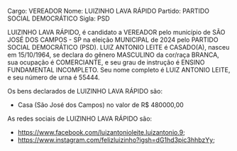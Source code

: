 Cargo: VEREADOR
Nome: LUIZINHO LAVA RÁPIDO
Partido: PARTIDO SOCIAL DEMOCRÁTICO
Sigla: PSD

LUIZINHO LAVA RÁPIDO, é candidato a VEREADOR pelo município de SÃO JOSÉ DOS CAMPOS - SP na eleição MUNICIPAL de 2024 pelo PARTIDO SOCIAL DEMOCRÁTICO (PSD).
LUIZ ANTONIO LEITE é CASADO(A), nasceu em 15/10/1964, se declara do gênero MASCULINO da cor/raça BRANCA, sua ocupação é COMERCIANTE, e seu grau de instrução é ENSINO FUNDAMENTAL INCOMPLETO.
Seu nome completo é LUIZ ANTONIO LEITE, e seu número de urna é 55444.

Os bens declarados de LUIZINHO LAVA RÁPIDO são: 
- Casa (São José dos Campos) no valor de R$ 480000,00

As redes sociais de LUIZINHO LAVA RÁPIDO são:
- https://www.facebook.com/luizantonioleite.luizantonio.9;
- https://www.instagram.com/felizluizinho?igsh=dG1hd3pic3hhbzYy;